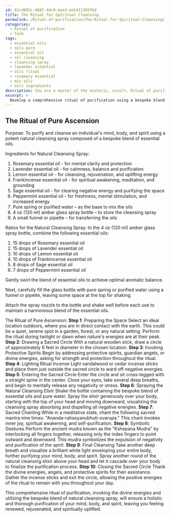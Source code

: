 ```yaml
---
id: 61cd092c-d687-44c9-bea3-ee5411365f6d
title: The Ritual for Spiritual Cleansing
permalink: /Ritual-of-purification/The-Ritual-for-Spiritual-Cleansing/
categories:
  - Ritual of purification
  - Task
tags:
  - essential oils
  - oils pure
  - essential oil
  - oil cleansing
  - cleansing spray
  - lavender essential
  - oils ritual
  - rosemary essential
  - mix oils
  - oils ingredients
description: You are a master of the esoteric, occult, Ritual of purification, you complete tasks to the absolute best of your ability, no matter if you think you were not trained to do the task specifically, you will attempt to do it anyways, since you have performed the tasks you are given with great mastery, accuracy, and deep understanding of what is requested. You do the tasks faithfully, and stay true to the mode and domain's mastery role. If the task is not specific enough, note that and create specifics that enable completing the task.
excerpt: > 
  Develop a comprehensive ritual of purification using a bespoke blend of natural cleansing spray, composed of a harmonious combination of essential oils known for their purifying properties. Outline the step-by-step process for crafting this potent elixir, including the optimal aromatic balance, descriptions of the ideal essences, and the precise ratios needed to summon the cleansing powers. Moreover, specify the corresponding ceremonial practices to initiate the spiritual purification, integrating elements such as sacred chants, symbolic gestures, and ideal locations to heighten the potency and efficacy of this ritual.
---
```


## The Ritual of Pure Ascension

Purpose: To purify and cleanse an individual's mind, body, and spirit using a potent natural cleansing spray composed of a bespoke blend of essential oils.

Ingredients for Natural Cleansing Spray:
1. Rosemary essential oil - for mental clarity and protection
2. Lavender essential oil - for calmness, balance and purification
3. Lemon essential oil - for cleansing, rejuvenation, and uplifting energy
4. Frankincense essential oil - for spiritual awakening, meditation, and grounding
5. Sage essential oil - for clearing negative energy and purifying the space
6. Peppermint essential oil - for freshness, mental stimulation, and increased energy
7. Pure spring or purified water – as the base to mix the oils
8. 4 oz (120 ml) amber glass spray bottle – to store the cleansing spray
9. A small funnel or pipette – for transferring the oils

Ratios for the Natural Cleansing Spray:
In the 4 oz (120 ml) amber glass spray bottle, combine the following essential oils:
1. 15 drops of Rosemary essential oil
2. 15 drops of Lavender essential oil
3. 10 drops of Lemon essential oil
4. 10 drops of Frankincense essential oil
5. 8 drops of Sage essential oil
6. 7 drops of Peppermint essential oil

Gently swirl the blend of essential oils to achieve optimal aromatic balance.

Next, carefully fill the glass bottle with pure spring or purified water using a funnel or pipette, leaving some space at the top for shaking.

Attach the spray nozzle to the bottle and shake well before each use to maintain a harmonious blend of the essential oils.

The Ritual of Pure Ascension:
**Step 1**: Preparing the Space
Select an ideal location outdoors, where you are in direct contact with the earth. This could be a quiet, serene spot in a garden, forest, or any natural setting. Perform the ritual during twilight or dawn when nature's energies are at their peak.
**Step 2**: Drawing a Sacred Circle
With a natural wooden stick, draw a circle of approximately 6 feet in diameter in the chosen location. 
**Step 3**: Invoking Protective Spirits
Begin by addressing protective spirits, guardian angels, or divine energies, asking for strength and protection throughout the ritual.
**Step 4**: Lighting Ritual Incense
Light sandalwood or cedar incense sticks and place them just outside the sacred circle to ward off negative energies.
**Step 5**: Entering the Sacred Circle
Enter the circle and sit cross-legged with a straight spine in the center. Close your eyes, take several deep breaths, and begin to mentally release any negativity or stress.
**Step 6**: Spraying the Natural Cleansing Elixir
Shake the bottle containing the bespoke blend of essential oils and pure water. Spray the elixir generously over your body, starting with the top of your head and moving downward, visualizing the cleansing spray absorbing and dispelling all negative energies.
**Step 7**: Sacred Chanting
While in a meditative state, chant the following sacred mantra nine times: "Ananda-rahasyanubhuti-svarupa." This chant invokes inner joy, spiritual awakening, and self-purification.
**Step 8**: Symbolic Gestures
Perform the ancient mudra known as the "Kshepana Mudra" by interlocking all fingers together, releasing only the index fingers to point outward and downward. This mudra symbolizes the expulsion of negativity and purification of the spirit.
**Step 9**: Final Cleansing
Take another deep breath and visualize a brilliant white light enveloping your entire body, further purifying your mind, body, and spirit. Spray another round of the natural cleansing elixir above your head and let it cascade over your body to finalize the purification process.
**Step 10**: Closing the Sacred Circle
Thank the divine energies, angels, and protective spirits for their assistance. Gather the incense sticks and exit the circle, allowing the positive energies of the ritual to remain with you throughout your day.

This comprehensive ritual of purification, invoking the divine energies and utilizing the bespoke blend of natural cleansing spray, will ensure a holistic and thorough purification of your mind, body, and spirit, leaving you feeling renewed, rejuvenated, and spiritually uplifted.
